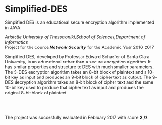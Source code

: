 # Simplified-DES
Simplified DES is an educational secure encryption algorithm implemented in JAVA.

<i> Aristotle University of Thessaloniki,School of Sciences,Department of Informatics</i>
<br>Project for the cource <b><i>Network Security</b></i> for the Academic Year 2016-2017

Simplified DES, developed by Professor Edward Schaefer of Santa Clara University, is an educational rather than a secure encryption algorithm. It has
similar properties and structure to DES with much smaller parameters. The S-DES encryption algorithm takes an 8-bit block of plaintext and a 10-bit key as input and produces an 8-bit block of cipher text as output. The S-DES decryption algorithm takes an 8-bit block of cipher text and the same 10-bit key used to produce that cipher text as input and produces the original 8-bit block of plaintext. 

 <br><br><br> The project was succesfully evaluated in February 2017 with score <b>2 /2</b>
